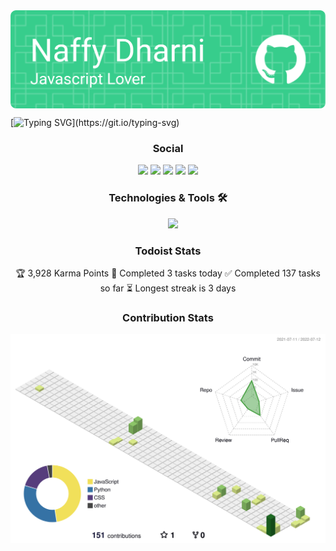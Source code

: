 <img src="./github-header-image.png" align="center">

[![Typing SVG](https://readme-typing-svg.herokuapp.com?color=2EF764&center=true&lines=Hello+mate+%F0%9F%91%8B;Here+is+some+info+on+me.;If+you+liked+the+template%2C;Don't+just+fork+it%2C;Star+it+too!)](https://git.io/typing-svg)


<h3 align="center">Social</h3>
<p align="center">
<img src="https://img.shields.io/badge/Spotify-1ED760?style=for-the-badge&logo=spotify&logoColor=white" />
<img src="https://dcbadge.vercel.app/api/shield/769074861644840983" />
<img src="https://img.shields.io/badge/Instagram-%23E4405F.svg?style=for-the-badge&logo=Instagram&logoColor=white" />
<img src="https://img.shields.io/badge/Snapchat-%23FFFC00.svg?style=for-the-badge&logo=Snapchat&logoColor=white" />
<img src="https://komarev.com/ghpvc/?username=naffydharni006&style=for-the-badge&color=ff69b4" />
</p>


<h3 align="center">Technologies & Tools 🛠️</h3>

<p align="center">
    <img src="https://skillicons.dev/icons?i=css,electron,git,github,heroku,html,js,jest,mongodb,mysql,netlify,nextjs,nodejs,powershell,py,react,rollupjs,stackoverflow,tailwind,ts,vercel,vscode&perline=7" />
</p>


<h3 align="center">Todoist Stats</h3>

<div align="center">
<p>
<!-- TODO-IST:START -->
🏆  3,928 Karma Points           
🌸  Completed 3 tasks today           
✅  Completed 137 tasks so far           
⏳  Longest streak is 3 days
<!-- TODO-IST:END -->
</p>
</div>

<h3 align="center">Contribution Stats</h3>


<p align="center">
<img src="./profile-3d-contrib/profile-green-animate.svg">
</p>

